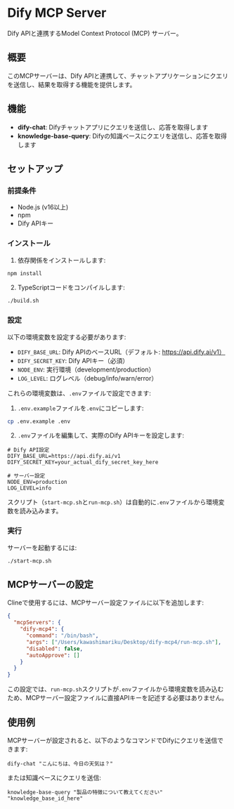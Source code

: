 # Dify MCP Server

Dify APIと連携するModel Context Protocol (MCP) サーバー。

## 概要

このMCPサーバーは、Dify APIと連携して、チャットアプリケーションにクエリを送信し、結果を取得する機能を提供します。

## 機能

- **dify-chat**: Difyチャットアプリにクエリを送信し、応答を取得します
- **knowledge-base-query**: Difyの知識ベースにクエリを送信し、応答を取得します

## セットアップ

### 前提条件

- Node.js (v16以上)
- npm
- Dify APIキー

### インストール

1. 依存関係をインストールします:

```bash
npm install
```

2. TypeScriptコードをコンパイルします:

```bash
./build.sh
```

### 設定

以下の環境変数を設定する必要があります:

- `DIFY_BASE_URL`: Dify APIのベースURL（デフォルト: https://api.dify.ai/v1）
- `DIFY_SECRET_KEY`: Dify APIキー（必須）
- `NODE_ENV`: 実行環境（development/production）
- `LOG_LEVEL`: ログレベル（debug/info/warn/error）

これらの環境変数は、`.env`ファイルで設定できます:

1. `.env.example`ファイルを`.env`にコピーします:

```bash
cp .env.example .env
```

2. `.env`ファイルを編集して、実際のDify APIキーを設定します:

```
# Dify API設定
DIFY_BASE_URL=https://api.dify.ai/v1
DIFY_SECRET_KEY=your_actual_dify_secret_key_here

# サーバー設定
NODE_ENV=production
LOG_LEVEL=info
```

スクリプト（`start-mcp.sh`と`run-mcp.sh`）は自動的に`.env`ファイルから環境変数を読み込みます。

### 実行

サーバーを起動するには:

```bash
./start-mcp.sh
```

## MCPサーバーの設定

Clineで使用するには、MCPサーバー設定ファイルに以下を追加します:

```json
{
  "mcpServers": {
    "dify-mcp4": {
      "command": "/bin/bash",
      "args": ["/Users/kawashimariku/Desktop/dify-mcp4/run-mcp.sh"],
      "disabled": false,
      "autoApprove": []
    }
  }
}
```

この設定では、`run-mcp.sh`スクリプトが`.env`ファイルから環境変数を読み込むため、MCPサーバー設定ファイルに直接APIキーを記述する必要はありません。

## 使用例

MCPサーバーが設定されると、以下のようなコマンドでDifyにクエリを送信できます:

```
dify-chat "こんにちは、今日の天気は？"
```

または知識ベースにクエリを送信:

```
knowledge-base-query "製品の特徴について教えてください" "knowledge_base_id_here"
```
